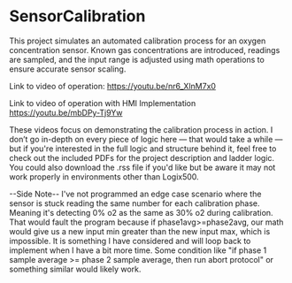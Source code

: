 # SensorCalibration
This project simulates an automated calibration process for an oxygen concentration sensor.  Known gas concentrations are introduced, readings are sampled, and the input range is adjusted using math operations to ensure accurate sensor scaling.

Link to video of operation: https://youtu.be/nr6_XlnM7x0

Link to video of operation with HMI Implementation https://youtu.be/mbDPy-Tj9Yw

These videos focus on demonstrating the calibration process in action. I don’t go in-depth on every piece of logic here — that would take a while — but if you're interested in the full logic and structure behind it, feel free to check out the included PDFs for the project description and ladder logic. You could also download the .rss file if you'd like but be aware it may not work properly in environments other than Logix500. 

--Side Note-- I've not programmed an edge case scenario where the sensor is stuck reading the same number for each calibration phase.  Meaning it's detecting 0% o2 as the same as 30% o2 during calibration.  That would fault the program because if phase1avg>=phase2avg, our math would give us a new input min greater than the new input max, which is impossible.  It is something I have considered and will loop back to implement when I have a bit more time.  Some condition like "if phase 1 sample average >= phase 2 sample average, then run abort protocol" or something similar would likely work. 
